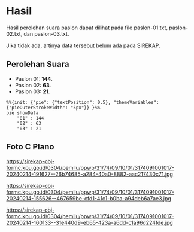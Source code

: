 # Hasil

Hasil perolehan suara paslon dapat dilihat pada file paslon-01.txt, paslon-02.txt, dan paslon-03.txt.

Jika tidak ada, artinya data tersebut belum ada pada SIREKAP.

## Perolehan Suara

 * Paslon 01: **144**.
 * Paslon 02: **63**.
 * Paslon 03: **21**.

```mermaid
%%{init: {"pie": {"textPosition": 0.5}, "themeVariables": {"pieOuterStrokeWidth": "5px"}} }%%
pie showData
    "01" : 144
    "02" : 63
    "03" : 21
```
## Foto C Plano

https://sirekap-obj-formc.kpu.go.id/0304/pemilu/ppwp/31/74/09/10/01/3174091001017-20240214-191627--26b74685-a284-40a0-8882-aac217430c71.jpg

https://sirekap-obj-formc.kpu.go.id/0304/pemilu/ppwp/31/74/09/10/01/3174091001017-20240214-155626--467659be-cfd1-41c1-b0ba-a94deb6a7ae3.jpg

https://sirekap-obj-formc.kpu.go.id/0304/pemilu/ppwp/31/74/09/10/01/3174091001017-20240214-160133--31e440d9-eb65-423a-a6dd-c1a96d224fde.jpg
